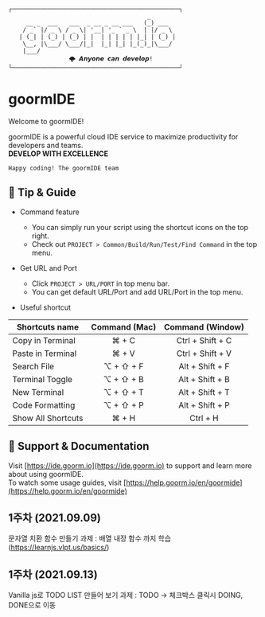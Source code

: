 ```
┌───────────────────────────────────────────────┐
                                       _
     __ _  ___   ___  _ __ _ __ ___   (_) ___
    / _` |/ _ \ / _ \| '__| '_ ` _ \  | |/ _ \
   | (_| | (_) | (_) | |  | | | | | |_| | (_) |
    \__, |\___/ \___/|_|  |_| |_| |_(_)_|\___/
    |___/
			     🌩 𝘼𝙣𝙮𝙤𝙣𝙚 𝙘𝙖𝙣 𝙙𝙚𝙫𝙚𝙡𝙤𝙥!
└───────────────────────────────────────────────┘
```

# goormIDE

Welcome to goormIDE!

goormIDE is a powerful cloud IDE service to maximize productivity for developers and teams.  
**DEVELOP WITH EXCELLENCE**

`Happy coding! The goormIDE team`

## 🔧 Tip & Guide

-   Command feature
    -   You can simply run your script using the shortcut icons on the top right.
    -   Check out `PROJECT > Common/Build/Run/Test/Find Command` in the top menu.
-   Get URL and Port

    -   Click `PROJECT > URL/PORT` in top menu bar.
    -   You can get default URL/Port and add URL/Port in the top menu.

-   Useful shortcut

| Shortcuts name     | Command (Mac) | Command (Window) |
| ------------------ | :-----------: | :--------------: |
| Copy in Terminal   |     ⌘ + C     | Ctrl + Shift + C |
| Paste in Terminal  |     ⌘ + V     | Ctrl + Shift + V |
| Search File        |   ⌥ + ⇧ + F   | Alt + Shift + F  |
| Terminal Toggle    |   ⌥ + ⇧ + B   | Alt + Shift + B  |
| New Terminal       |   ⌥ + ⇧ + T   | Alt + Shift + T  |
| Code Formatting    |   ⌥ + ⇧ + P   | Alt + Shift + P  |
| Show All Shortcuts |     ⌘ + H     |     Ctrl + H     |

## 💬 Support & Documentation

Visit [https://ide.goorm.io](https://ide.goorm.io) to support and learn more about using goormIDE.  
To watch some usage guides, visit [https://help.goorm.io/en/goormide](https://help.goorm.io/en/goormide)

## 1주차 (2021.09.09)

문자열 치환 함수 만들기
과제 : 배열 내장 함수 까지 학습
(https://learnjs.vlpt.us/basics/)

## 1주차 (2021.09.13)

Vanilla js로 TODO LIST 만들어 보기
과제 : TODO -> 체크박스 클릭시 DOING, DONE으로 이동
